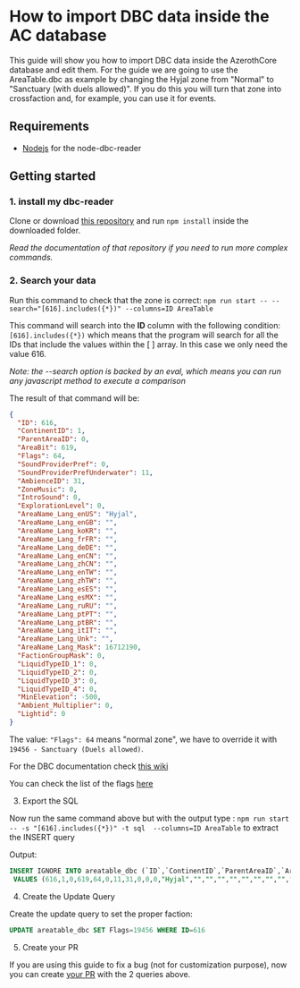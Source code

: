 # How to import DBC data inside the AC database

This guide will show you how to import DBC data inside the AzerothCore database and edit them. For the guide we are going to use the AreaTable.dbc as example
by changing the Hyjal zone from "Normal" to "Sanctuary (with duels allowed)". 
If you do this you will turn that zone into crossfaction and, for example, you can use it for events.

## Requirements

- [Nodejs](https://nodejs.org/en/) for the node-dbc-reader

## Getting started

### 1. install my dbc-reader

Clone or download [this repository](https://github.com/wowgaming/node-dbc-reader) and run `npm install` inside the downloaded folder.

*Read the documentation of that repository if you need to run more complex commands.*

### 2. Search your data

Run this command to check that the zone is correct: `npm run start -- --search="[616].includes({*})" --columns=ID AreaTable`

This command will search into the **ID** column with the following condition: `[616].includes({*})` which means that the program will search for all the IDs that include the values within the [ ] array. In this case we only need the value 616.

*Note: the --search option is backed by an eval, which means you can run any javascript method to execute a comparison*

The result of that command will be:
```json
{
  "ID": 616,
  "ContinentID": 1,
  "ParentAreaID": 0,
  "AreaBit": 619,
  "Flags": 64,
  "SoundProviderPref": 0,
  "SoundProviderPrefUnderwater": 11,
  "AmbienceID": 31,
  "ZoneMusic": 0,
  "IntroSound": 0,
  "ExplorationLevel": 0,
  "AreaName_Lang_enUS": "Hyjal",
  "AreaName_Lang_enGB": "",
  "AreaName_Lang_koKR": "",
  "AreaName_Lang_frFR": "",
  "AreaName_Lang_deDE": "",
  "AreaName_Lang_enCN": "",
  "AreaName_Lang_zhCN": "",
  "AreaName_Lang_enTW": "",
  "AreaName_Lang_zhTW": "",
  "AreaName_Lang_esES": "",
  "AreaName_Lang_esMX": "",
  "AreaName_Lang_ruRU": "",
  "AreaName_Lang_ptPT": "",
  "AreaName_Lang_ptBR": "",
  "AreaName_Lang_itIT": "",
  "AreaName_Lang_Unk": "",
  "AreaName_Lang_Mask": 16712190,
  "FactionGroupMask": 0,
  "LiquidTypeID_1": 0,
  "LiquidTypeID_2": 0,
  "LiquidTypeID_3": 0,
  "LiquidTypeID_4": 0,
  "MinElevation": -500,
  "Ambient_Multiplier": 0,
  "Lightid": 0
}
```

The value: `"Flags": 64` means "normal zone", we have to override it with `19456 - Sanctuary (Duels allowed)`.

For the DBC documentation check [this wiki](https://wowdev.wiki/Category:DBC_WotLK)

You can check the list of the flags [here](areatable)

3. Export the SQL

Now run the same command above but with the output type : `npm run start -- -s "[616].includes({*})" -t sql  --columns=ID AreaTable` to extract the INSERT query

Output:

```sql
INSERT IGNORE INTO areatable_dbc (`ID`,`ContinentID`,`ParentAreaID`,`AreaBit`,`Flags`,`SoundProviderPref`,`SoundProviderPrefUnderwater`,`AmbienceID`,`ZoneMusic`,`IntroSound`,`ExplorationLevel`,`AreaName_Lang_enUS`,`AreaName_Lang_enGB`,`AreaName_Lang_koKR`,`AreaName_Lang_frFR`,`AreaName_Lang_deDE`,`AreaName_Lang_enCN`,`AreaName_Lang_zhCN`,`AreaName_Lang_enTW`,`AreaName_Lang_zhTW`,`AreaName_Lang_esES`,`AreaName_Lang_esMX`,`AreaName_Lang_ruRU`,`AreaName_Lang_ptPT`,`AreaName_Lang_ptBR`,`AreaName_Lang_itIT`,`AreaName_Lang_Unk`,`AreaName_Lang_Mask`,`FactionGroupMask`,`LiquidTypeID_1`,`LiquidTypeID_2`,`LiquidTypeID_3`,`LiquidTypeID_4`,`MinElevation`,`Ambient_Multiplier`,`Lightid`)
 VALUES (616,1,0,619,64,0,11,31,0,0,0,"Hyjal","","","","","","","","","","","","","","","",16712190,0,0,0,0,0,-500,0,0);
```

4. Create the Update Query

Create the update query to set the proper faction:

```sql
UPDATE areatable_dbc SET Flags=19456 WHERE ID=616
```

5. Create your PR

If you are using this guide to fix a bug (not for customization purpose), now you can create [your PR](how-to-create-a-pr) with the 2 queries above.
